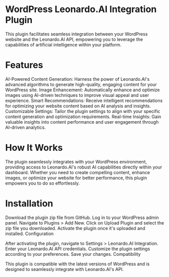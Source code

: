 # WordPress Leonardo.AI Integration Plugin

This plugin facilitates seamless integration between your WordPress website and the Leonardo.AI API, empowering you to leverage the capabilities of artificial intelligence within your platform.

# Features

AI-Powered Content Generation: Harness the power of Leonardo.AI's advanced algorithms to generate high-quality, engaging content for your WordPress site.
Image Enhancement: Automatically enhance and optimize images using AI-driven techniques to improve visual appeal and user experience.
Smart Recommendations: Receive intelligent recommendations for optimizing your website content based on AI analysis and insights.
Customizable Settings: Tailor the plugin settings to align with your specific content generation and optimization requirements.
Real-time Insights: Gain valuable insights into content performance and user engagement through AI-driven analytics.

# How It Works

The plugin seamlessly integrates with your WordPress environment, providing access to Leonardo.AI's robust AI capabilities directly within your dashboard. Whether you need to create compelling content, enhance images, or optimize your website for better performance, this plugin empowers you to do so effortlessly.

# Installation

Download the plugin zip file from GitHub.
Log in to your WordPress admin panel.
Navigate to Plugins > Add New.
Click on Upload Plugin and select the zip file you downloaded.
Activate the plugin once it's uploaded and installed.
Configuration

After activating the plugin, navigate to Settings > Leonardo.AI Integration.
Enter your Leonardo.AI API credentials.
Customize the plugin settings according to your preferences.
Save your changes.
Compatibility

This plugin is compatible with the latest versions of WordPress and is designed to seamlessly integrate with Leonardo.AI's API.
